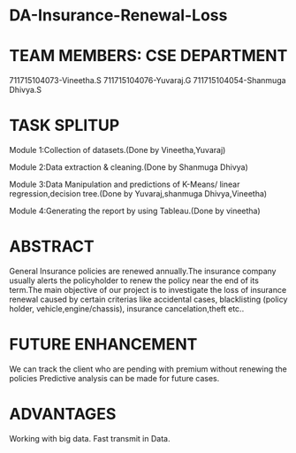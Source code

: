 # DA-Insurance-Renewal-Loss

# TEAM MEMBERS: CSE DEPARTMENT

711715104073-Vineetha.S
711715104076-Yuvaraj.G
711715104054-Shanmuga Dhivya.S

# TASK SPLITUP 

Module 1:Collection of datasets.(Done by Vineetha,Yuvaraj)

Module 2:Data extraction & cleaning.(Done by Shanmuga Dhivya)

Module 3:Data Manipulation and predictions of K-Means/ linear regression,decision tree.(Done by Yuvaraj,shanmuga Dhivya,Vineetha)

Module 4:Generating the report by using Tableau.(Done by vineetha)

# ABSTRACT

General Insurance policies are renewed annually.The insurance company usually alerts the policyholder to renew the policy near the end of its term.The main objective of our  project is to investigate the loss of insurance renewal caused by certain criterias like accidental cases, blacklisting (policy holder, vehicle,engine/chassis), insurance cancelation,theft etc..

# FUTURE ENHANCEMENT

We can track the client who are pending with premium without renewing the policies
Predictive analysis can be made for future cases.

# ADVANTAGES

Working with big data.
Fast transmit in Data.






